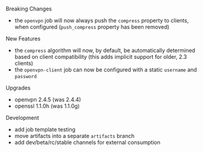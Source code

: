 Breaking Changes

* the `openvpn` job will now always push the `compress` property to clients, when configured (`push_compress` property has been removed)

New Features

* the `compress` algorithm will now, by default, be automatically determined based on client compatibility (this adds implicit support for older, 2.3 clients)
* the `openvpn-client` job can now be configured with a static `username` and `password`

Upgrades

 * openvpn 2.4.5 (was 2.4.4)
 * openssl 1.1.0h (was 1.1.0g)

Development

* add job template testing
* move artifacts into a separate `artifacts` branch
* add dev/beta/rc/stable channels for external consumption
